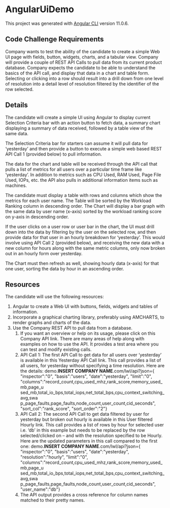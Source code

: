 # AngularUiDemo

This project was generated with [Angular CLI](https://github.com/angular/angular-cli) version 11.0.6.

## Code Challenge Requirements

Company wants to test the ability of the candidate to create a simple Web UI page with fields, button,
widgets, charts, and a tabular view. Company will provide a couple of REST API Calls to pull data from
its current product database. Company expects the candidate to be able to understand the basics of
the API call, and display that data in a chart and table form. Selecting or clicking into a row should result
into a drill down from one level of resolution into a detail level of resolution filtered by the identifier of
the row selected.


## Details

The candidate will create a simple UI using Angular to display current Selection Criteria bar with an
action button to fetch data, a summary chart displaying a summary of data received, followed by a table
view of the same data.

The Selection Criteria bar for starters can assume it will pull data for ‘yesterday’ and then provide a
button to execute a simple web based REST API Call 1 (provided below) to pull information.

The data for the chart and table will be received through the API call that pulls a list of metrics for all
users over a particular time frame like ‘yesterday’. In addition to metrics such as CPU Used, RAM Used,
Page File Used, IOPs, etc. the API also pulls in additional information items such as machines.

The candidate must display a table with rows and columns which show the metrics for each user name.
The Table will be sorted by the Workload Ranking column in descending order. The Chart will display a
bar graph with the same data by user name (x-axis) sorted by the workload ranking score on y-axis in
descending order.

If the user clicks on a user row or user bar in the chart, the UI must drill down into the data by filtering
by the user on the selected row, and then provide data for that user in an hourly breakdown for
‘yesterday’. This would involve using API Call 2 (provided below), and receiving the new data with a new
column for hours along with the same metric columns, only now broken out in an hourly form over
yesterday.

The Chart must then refresh as well, showing hourly data (x-axis) for that one user, sorting the data by
hour in an ascending order.


## Resources
The candidate will use the following resources:
1. Angular to create a Web UI with buttons, fields, widgets and tables of information.
1. Incorporate a graphical charting library, preferably using AMCHARTS, to render graphs and charts of the data.
1. Use the Company REST API to pull data from a database.
    1. If you want an overview or help on its usage, please click on this Company API link.
        There are many areas of help along with examples on how to use the API. It provides a
        test area where you can test and modify existing calls.
    1. API Call 1: The first API Call to get data for all users over ‘yesterday’ is available in this
        Yesterday API Call link. This call provides a list of all users, for yesterday without
        specifying a time resolution. Here are the details:
        demo.**INSERT COMPANY NAME**.com/lwl/api?json={
        "inspector":"0",
        "basis":"users",
        "date":"yesterday",
        "limit":"0",
        "columns":"record_count,cpu_used_mhz,rank_score,memory_used_mb,page_u
        sed_mb,total_io_bps,total_iops,net_total_bps,cpu_context_switching_avg,swa
        p_page_faults,page_faults,node_count,user_count,cid_seconds",
        "sort_col":"rank_score",
        "sort_order":"2"}
    1. API Call 2: The second API Call to get data filtered by user for yesterday but broken out
        hourly is available in this User filtered Hourly link. This call provides a list of rows by
        hour for selected user i.e. ‘db’ in this example but needs to be replaced by the row
        selected/clicked on – and with the resolution specified to be Hourly. Here are the
        updated parameters in this call compared to the first one:
        demo.**INSERT COMPANY NAME**.com/lwl/api?json={
        "inspector":"0",
        "basis":"users",
        "date":"yesterday",
        "resolution":"hourly",
        "limit":"0",
        "columns":"record_count,cpu_used_mhz,rank_score,memory_used_mb,page_u
        sed_mb,total_io_bps,total_iops,net_total_bps,cpu_context_switching_avg,swa
        p_page_faults,page_faults,node_count,user_count,cid_seconds",
        "user_name":"db"}
    1. The API output provides a cross reference for column names matched to their pretty
        names.
